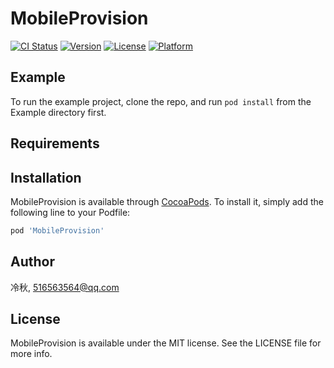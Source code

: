 # MobileProvision

[![CI Status](https://img.shields.io/travis/冷秋/MobileProvision.svg?style=flat)](https://travis-ci.org/冷秋/MobileProvision)
[![Version](https://img.shields.io/cocoapods/v/MobileProvision.svg?style=flat)](https://cocoapods.org/pods/MobileProvision)
[![License](https://img.shields.io/cocoapods/l/MobileProvision.svg?style=flat)](https://cocoapods.org/pods/MobileProvision)
[![Platform](https://img.shields.io/cocoapods/p/MobileProvision.svg?style=flat)](https://cocoapods.org/pods/MobileProvision)

## Example

To run the example project, clone the repo, and run `pod install` from the Example directory first.

## Requirements

## Installation

MobileProvision is available through [CocoaPods](https://cocoapods.org). To install
it, simply add the following line to your Podfile:

```ruby
pod 'MobileProvision'
```

## Author

冷秋, 516563564@qq.com

## License

MobileProvision is available under the MIT license. See the LICENSE file for more info.
